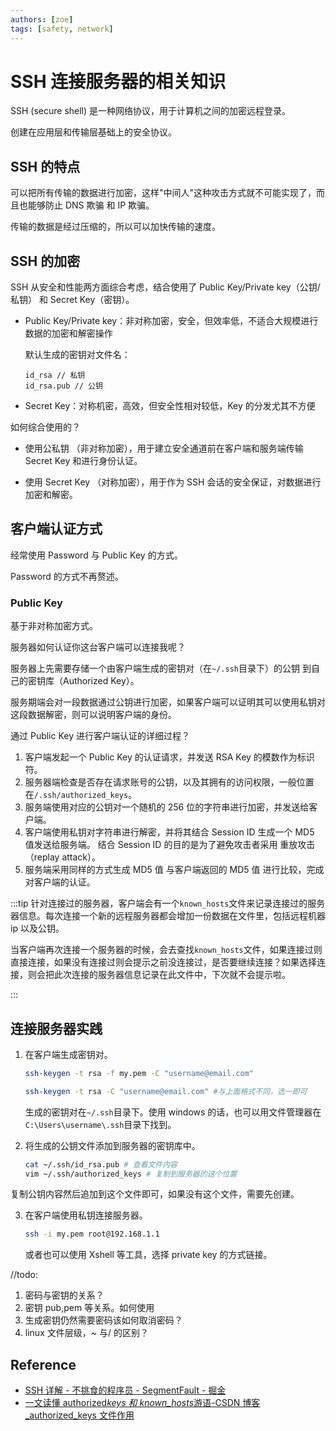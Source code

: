 ```yaml
---
authors: [zoe]
tags: [safety, network]
---
```


# SSH 连接服务器的相关知识

SSH (secure shell) 是一种网络协议，用于计算机之间的加密远程登录。

创建在应用层和传输层基础上的安全协议。

## SSH 的特点

可以把所有传输的数据进行加密，这样"中间人"这种攻击方式就不可能实现了，而且也能够防止 DNS 欺骗 和 IP 欺骗。

传输的数据是经过压缩的，所以可以加快传输的速度。

## SSH 的加密

SSH 从安全和性能两方面综合考虑，结合使用了 Public Key/Private key（公钥/私钥） 和 Secret Key（密钥）。

- Public Key/Private key：非对称加密，安全，但效率低，不适合大规模进行数据的加密和解密操作

  默认生成的密钥对文件名：

  ```
  id_rsa // 私钥
  id_rsa.pub // 公钥
  ```

- Secret Key：对称机密，高效，但安全性相对较低，Key 的分发尤其不方便

如何综合使用的？

- 使用公私钥 （非对称加密），用于建立安全通道前在客户端和服务端传输 Secret Key 和进行身份认证。

- 使用 Secret Key （对称加密），用于作为 SSH 会话的安全保证，对数据进行加密和解密。

## 客户端认证方式

经常使用 Password 与 Public Key 的方式。

Password 的方式不再赘述。

### Public Key

基于非对称加密方式。

服务器如何认证你这台客户端可以连接我呢？

服务器上先需要存储一个由客户端生成的密钥对（在`~/.ssh`目录下）的公钥 到自己的密钥库（Authorized Key）。

服务期端会对一段数据通过公钥进行加密，如果客户端可以证明其可以使用私钥对这段数据解密，则可以说明客户端的身份。

通过 Public Key 进行客户端认证的详细过程？

1. 客户端发起一个 Public Key 的认证请求，并发送 RSA Key 的模数作为标识符。
2. 服务器端检查是否存在请求账号的公钥，以及其拥有的访问权限，一般位置在`/.ssh/authorized_keys`。
3. 服务端使用对应的公钥对一个随机的 256 位的字符串进行加密，并发送给客户端。
4. 客户端使用私钥对字符串进行解密，并将其结合 Session ID 生成一个 MD5 值发送给服务端。 结合 Session ID 的目的是为了避免攻击者采用 重放攻击（replay attack）。
5. 服务端采用同样的方式生成 MD5 值 与客户端返回的 MD5 值 进行比较，完成对客户端的认证。

:::tip 针对连接过的服务器，客户端会有一个`known_hosts`文件来记录连接过的服务器信息。每次连接一个新的远程服务器都会增加一份数据在文件里，包括远程机器 ip 以及公钥。

当客户端再次连接一个服务器的时候，会去查找`known_hosts`文件，如果连接过则直接连接，如果没有连接过则会提示之前没连接过，是否要继续连接？如果选择连接，则会把此次连接的服务器信息记录在此文件中，下次就不会提示啦。

:::

## 连接服务器实践

1. 在客户端生成密钥对。

   ```bash
   ssh-keygen -t rsa -f my.pem -C "username@email.com"

   ssh-keygen -t rsa -C "username@email.com" #与上面格式不同，选一即可

   ```

   生成的密钥对在`~/.ssh`目录下。使用 windows 的话，也可以用文件管理器在`C:\Users\username\.ssh`目录下找到。

2. 将生成的公钥文件添加到服务器的密钥库中。

   ```bash
   cat ~/.ssh/id_rsa.pub # 查看文件内容
   vim ~/.ssh/authorized_keys # 复制到服务器的这个位置
   ```

复制公钥内容然后追加到这个文件即可，如果没有这个文件，需要先创建。

3. 在客户端使用私钥连接服务器。

   ```bash
   ssh -i my.pem root@192.168.1.1
   ```

   或者也可以使用 Xshell 等工具，选择 private key 的方式链接。

//todo:

1. 密码与密钥的关系？
2. 密钥 pub,pem 等关系。如何使用
3. 生成密钥仍然需要密码该如何取消密码？
4. linux 文件层级，~ 与/ 的区别？

## Reference

- [SSH 详解 - 不挑食的程序员 - SegmentFault - 掘金](https://juejin.cn/post/6844903501571604488)
- [一文读懂 authorized*keys 和 known_hosts*游语-CSDN 博客\_authorized_keys 文件作用](https://blog.csdn.net/qq_26400953/article/details/105145103)
